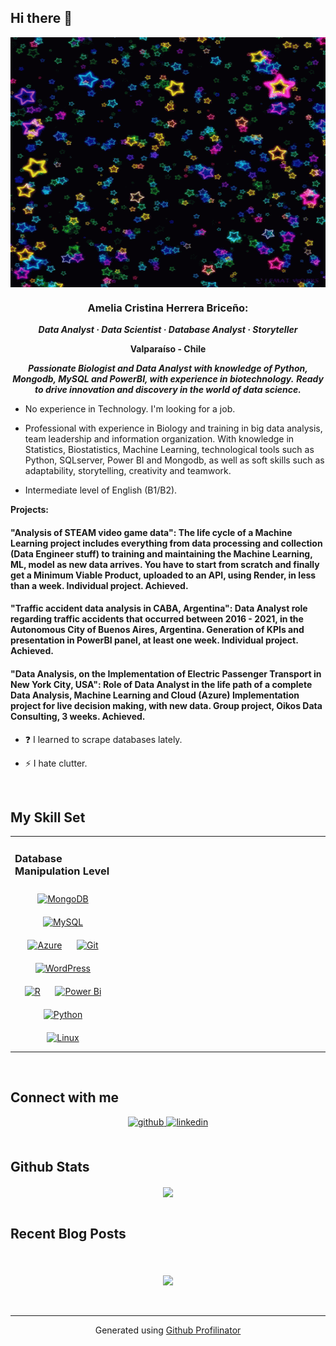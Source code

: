 ## Hi there 👋

<div align="center">
<img src="images\stars.gif" align="center" height="400" width="1200" />
</div>  
  

### **<div align="center">Amelia Cristina Herrera Briceño:**
</div>  
  

***<div align="center">Data Analyst · Data Scientist · Database Analyst · Storyteller***

**Valparaíso - Chile**

***Passionate Biologist and Data Analyst with knowledge of Python, Mongodb, MySQL and PowerBI, with experience in biotechnology.***
***Ready to drive innovation and discovery in the world of data science.***</div>  
  

- No experience in Technology.
I'm looking for a job.

* Professional with  experience in Biology and training in big data analysis, team leadership and information organization. With knowledge in Statistics, Biostatistics, Machine Learning, technological tools such as Python, SQLserver, Power BI and Mongodb, as well as soft skills such as adaptability, storytelling, creativity and teamwork.
 
* Intermediate level of English (B1/B2).


**Projects:**
 #### "Analysis of STEAM video game data": The life cycle of a Machine Learning project includes everything from data processing and collection (Data Engineer stuff) to training and maintaining the Machine Learning, ML, model as new data arrives. You have to start from scratch and finally get a Minimum Viable Product, uploaded to an API, using Render, in less than a week. Individual project. Achieved. ####

#### "Traffic accident data analysis in CABA, Argentina": Data Analyst role regarding traffic accidents that occurred between 2016 - 2021, in the Autonomous City of Buenos Aires, Argentina. Generation of KPIs and presentation in PowerBI panel, at least one week. Individual project. Achieved. ####

#### "Data Analysis, on the Implementation of Electric Passenger Transport in New York City, USA": Role of Data Analyst in the life path of a complete Data Analysis, Machine Learning and Cloud (Azure) Implementation project for live decision making, with new data. Group project, Oikos Data Consulting, 3 weeks. Achieved. ####  
  


- ❓ I learned to scrape databases lately.  
  

- ⚡ I hate clutter.  
  

<br/>  


## My Skill Set  
<table><tr><td valign="top" width="33%">



### Database Manipulation Level  
<div align="center">  
<a href="https://www.mongodb.com/" target="_blank"><img style="margin: 10px" src="https://profilinator.rishav.dev/skills-assets/mongodb-original-wordmark.svg" alt="MongoDB" height="50" /></a>  
<a href="https://www.mysql.com/" target="_blank"><img style="margin: 10px" src="https://profilinator.rishav.dev/skills-assets/mysql-original-wordmark.svg" alt="MySQL" height="50" /></a>  
<a href="https://azure.microsoft.com/en-in/" target="_blank"><img style="margin: 10px" src="https://profilinator.rishav.dev/skills-assets/microsoft_azure-icon.svg" alt="Azure" height="50" /></a>  
<a href="https://github.com/" target="_blank"><img style="margin: 10px" src="https://profilinator.rishav.dev/skills-assets/git-scm-icon.svg" alt="Git" height="50" /></a>  
<a href="https://wordpress.com/" target="_blank"><img style="margin: 10px" src="https://profilinator.rishav.dev/skills-assets/wordpress.png" alt="WordPress" height="50" /></a>  
<a href="https://www.r-project.org/" target="_blank"><img style="margin: 10px" src="https://profilinator.rishav.dev/skills-assets/r.svg" alt="R" height="50" /></a>  
<a href="https://powerbi.microsoft.com/en-us/" target="_blank"><img style="margin: 10px" src="https://profilinator.rishav.dev/skills-assets/powerbi.png" alt="Power Bi" height="50" /></a>  
<a href="https://www.python.org/" target="_blank"><img style="margin: 10px" src="https://profilinator.rishav.dev/skills-assets/python-original.svg" alt="Python" height="50" /></a>  
<a href="https://www.linux.org/" target="_blank"><img style="margin: 10px" src="https://profilinator.rishav.dev/skills-assets/linux-original.svg" alt="Linux" height="50" /></a>  
</div>

</td><td valign="top" width="33%">



</td><td valign="top" width="33%">



</td></tr></table>  

<br/>  


## Connect with me  
<div align="center">
<a href="https://github.com/melinnicri" target="_blank">
<img src=https://img.shields.io/badge/github-%2324292e.svg?&style=for-the-badge&logo=github&logoColor=white alt=github style="margin-bottom: 5px;" />
</a>
<a href="https://linkedin.com/in/amelia-cristina-herrera-briceno-31b98515/" target="_blank">
<img src=https://img.shields.io/badge/linkedin-%231E77B5.svg?&style=for-the-badge&logo=linkedin&logoColor=white alt=linkedin style="margin-bottom: 5px;" />
</a>  
</div>  
  

<br/>  


## Github Stats  
<div align="center"><img src="https://github-readme-stats.vercel.app/api?username=melinnicri&show_icons=true&count_private=true&hide_border=true" align="center" /></div>  

<br/>  


## Recent Blog Posts  
  

<br/>  

  

<br/>  

<div align="center">
<img src="https://komarev.com/ghpvc/?username=melinnicri&&style=flat-square" align="center" />
</div>  
  

<br/>  


<br />

----
<div align="center">Generated using <a href="https://profilinator.rishav.dev/" target="_blank">Github Profilinator</a></div>
